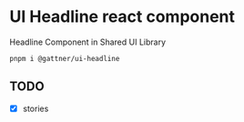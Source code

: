 # UI Headline react component

Headline Component in Shared UI Library

```shell
pnpm i @gattner/ui-headline
```

## TODO

- [X] stories
